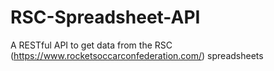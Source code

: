 # RSC-Spreadsheet-API
A RESTful API to get data from the RSC (https://www.rocketsoccarconfederation.com/) spreadsheets
